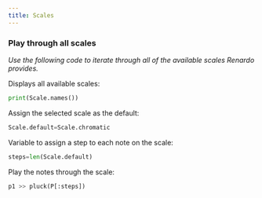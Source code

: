 ```yaml
---
title: Scales
---
```



### Play through all scales

_Use the following code to iterate through all of the available scales Renardo provides._

Displays all available scales:
```python
print(Scale.names())
```

Assign the selected scale as the default:
```python
Scale.default=Scale.chromatic
```

Variable to assign a step to each note on the scale:
```python
steps=len(Scale.default)
```

Play the notes through the scale:
```python
p1 >> pluck(P[:steps])
```
